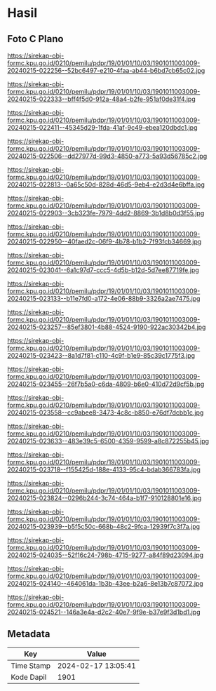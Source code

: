 # Hasil

## Foto C Plano

https://sirekap-obj-formc.kpu.go.id/0210/pemilu/pdpr/19/01/01/10/03/1901011003009-20240215-022256--52bc6497-e210-4faa-ab44-b6bd7cb65c02.jpg

https://sirekap-obj-formc.kpu.go.id/0210/pemilu/pdpr/19/01/01/10/03/1901011003009-20240215-022333--bff4f5d0-912a-48a4-b2fe-951af0de31f4.jpg

https://sirekap-obj-formc.kpu.go.id/0210/pemilu/pdpr/19/01/01/10/03/1901011003009-20240215-022411--45345d29-1fda-41af-9c49-ebea120dbdc1.jpg

https://sirekap-obj-formc.kpu.go.id/0210/pemilu/pdpr/19/01/01/10/03/1901011003009-20240215-022506--dd27977d-99d3-4850-a773-5a93d56785c2.jpg

https://sirekap-obj-formc.kpu.go.id/0210/pemilu/pdpr/19/01/01/10/03/1901011003009-20240215-022813--0a65c50d-828d-46d5-9eb4-e2d3d4e6bffa.jpg

https://sirekap-obj-formc.kpu.go.id/0210/pemilu/pdpr/19/01/01/10/03/1901011003009-20240215-022903--3cb323fe-7979-4dd2-8869-3b1d8b0d3f55.jpg

https://sirekap-obj-formc.kpu.go.id/0210/pemilu/pdpr/19/01/01/10/03/1901011003009-20240215-022950--40faed2c-06f9-4b78-b1b2-7f93fcb34669.jpg

https://sirekap-obj-formc.kpu.go.id/0210/pemilu/pdpr/19/01/01/10/03/1901011003009-20240215-023041--6a1c97d7-ccc5-4d5b-b12d-5d7ee87719fe.jpg

https://sirekap-obj-formc.kpu.go.id/0210/pemilu/pdpr/19/01/01/10/03/1901011003009-20240215-023133--b11e7fd0-a172-4e06-88b9-3326a2ae7475.jpg

https://sirekap-obj-formc.kpu.go.id/0210/pemilu/pdpr/19/01/01/10/03/1901011003009-20240215-023257--85ef3801-4b88-4524-9190-922ac30342b4.jpg

https://sirekap-obj-formc.kpu.go.id/0210/pemilu/pdpr/19/01/01/10/03/1901011003009-20240215-023423--8a1d7f81-c110-4c9f-b1e9-85c39c1775f3.jpg

https://sirekap-obj-formc.kpu.go.id/0210/pemilu/pdpr/19/01/01/10/03/1901011003009-20240215-023455--26f7b5a0-c6da-4809-b6e0-410d72d9cf5b.jpg

https://sirekap-obj-formc.kpu.go.id/0210/pemilu/pdpr/19/01/01/10/03/1901011003009-20240215-023558--cc9abee8-3473-4c8c-b850-e76df7dcbb1c.jpg

https://sirekap-obj-formc.kpu.go.id/0210/pemilu/pdpr/19/01/01/10/03/1901011003009-20240215-023633--483e39c5-6500-4359-9599-a8c872255b45.jpg

https://sirekap-obj-formc.kpu.go.id/0210/pemilu/pdpr/19/01/01/10/03/1901011003009-20240215-023718--f155425d-188e-4133-95c4-bdab366783fa.jpg

https://sirekap-obj-formc.kpu.go.id/0210/pemilu/pdpr/19/01/01/10/03/1901011003009-20240215-023824--0296b244-3c74-464a-b1f7-910128801e16.jpg

https://sirekap-obj-formc.kpu.go.id/0210/pemilu/pdpr/19/01/01/10/03/1901011003009-20240215-023939--b5f5c50c-668b-48c2-9fca-12939f7c3f7a.jpg

https://sirekap-obj-formc.kpu.go.id/0210/pemilu/pdpr/19/01/01/10/03/1901011003009-20240215-024035--52f16c24-798b-4715-9277-a84f89d23094.jpg

https://sirekap-obj-formc.kpu.go.id/0210/pemilu/pdpr/19/01/01/10/03/1901011003009-20240215-024140--464061da-1b3b-43ee-b2a6-8e13b7c87072.jpg

https://sirekap-obj-formc.kpu.go.id/0210/pemilu/pdpr/19/01/01/10/03/1901011003009-20240215-024521--146a3e4a-d2c2-40e7-9f9e-b37e9f3d1bd1.jpg


## Metadata

| Key        | Value               |
| ---------- | ------------------- |
| Time Stamp | 2024-02-17 13:05:41 |
| Kode Dapil | 1901                |



